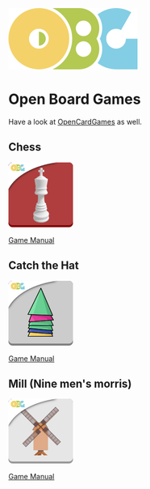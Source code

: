 ![](./logo_OBG.png)

# Open Board Games

Have a look at [OpenCardGames](https://github.com/gembutterfly/OpenCardGames) as well.

## Chess

![](./Chess/logo_chess_OBG.png)

[Game Manual](./Chess/README_-_Chess.md)

## Catch the Hat

![](./Catch_the_Hat/logo_catch_the_hat_OBG.png)

[Game Manual](./Catch_the_Hat/README_-_Catch_the_Hat.md)

## Mill (Nine men's morris)

![](./Mill/logo_mill_OBG.png)

[Game Manual](./Mill/README_-_Mill.md)
